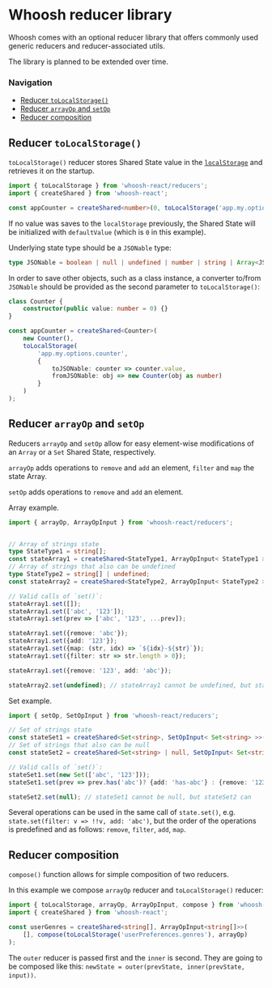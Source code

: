 # Whoosh reducer library

Whoosh comes with an optional reducer library that offers commonly used generic reducers and reducer-associated utils.

The library is planned to be extended over time.

### Navigation
- [Reducer `toLocalStorage()`](#reducer-tolocalstorage)
- [Reducer `arrayOp` and `setOp`](#reducer-arrayop-and-setop)
- [Reducer composition](#reducer-composition)

## Reducer `toLocalStorage()`

`toLocalStorage()` reducer stores Shared State value in the [`localStorage`](https://developer.mozilla.org/en-US/docs/Web/API/Window/localStorage)
and retrieves it on the startup.

```ts
import { toLocalStorage } from 'whoosh-react/reducers';
import { createShared } from 'whoosh-react';

const appCounter = createShared<number>(0, toLocalStorage('app.my.options.counter'));
```

If no value was saves to the `localStorage` previously, the Shared State will be initialized 
with `defaultValue` (which is `0` in this example).

Underlying state type should be a `JSONable` type:
```ts
type JSONable = boolean | null | undefined | number | string | Array<JSONable> | {[key: string]: JSONable};
```

In order to save other objects, such as a class instance, a converter to/from `JSONable`
should be provided as the second parameter to `toLocalStorage()`:

```ts
class Counter {
    constructor(public value: number = 0) {}
}

const appCounter = createShared<Counter>(
    new Counter(),
    toLocalStorage(
        'app.my.options.counter',
        {
            toJSONable: counter => counter.value,
            fromJSONable: obj => new Counter(obj as number)
        }
    )
);
```

## Reducer `arrayOp` and `setOp`

Reducers `arrayOp` and `setOp` allow for easy element-wise modifications of an `Array` or a `Set` Shared State, respectively.

`arrayOp` adds operations to `remove` and `add` an element, `filter` and `map` the state Array.

`setOp` adds operations to `remove` and `add` an element.

Array example.

```ts
import { arrayOp, ArrayOpInput } from 'whoosh-react/reducers';


// Array of strings state
type StateType1 = string[];
const stateArray1 = createShared<StateType1, ArrayOpInput< StateType1 >>([], arrayOp);
// Array of strings that also can be undefined
type StateType2 = string[] | undefined;
const stateArray2 = createShared<StateType2, ArrayOpInput< StateType2 >>(undefined, arrayOp);

// Valid calls of `set()`:
stateArray1.set([]);
stateArray1.set(['abc', '123']);
stateArray1.set(prev => ['abc', '123', ...prev]);

stateArray1.set({remove: 'abc'});
stateArray1.set({add: '123'});
stateArray1.set({map: (str, idx) => `${idx}-${str}`});
stateArray1.set({filter: str => str.length > 0});

stateArray1.set({remove: '123', add: 'abc'});

stateArray2.set(undefined); // stateArray1 cannot be undefined, but stateArray2 can
```

Set example.

```ts
import { setOp, SetOpInput } from 'whoosh-react/reducers';

// Set of strings state
const stateSet1 = createShared<Set<string>, SetOpInput< Set<string> >>(new Set(), setOp);
// Set of strings that also can be null
const stateSet2 = createShared<Set<string> | null, SetOpInput< Set<string> | null >>(null, setOp);

// Valid calls of `set()`:
stateSet1.set(new Set(['abc', '123']));
stateSet1.set(prev => prev.has('abc')? {add: 'has-abc'} : {remove: '123'});

stateSet2.set(null); // stateSet1 cannot be null, but stateSet2 can
```

Several operations can be used in the same call of `state.set()`, e.g. `state.set(filter: v => !!v, add: 'abc')`,
but the order of the operations is predefined and as follows: `remove`, `filter`, `add`, `map`.


## Reducer composition

`compose()` function allows for simple composition of two reducers.

In this example we compose `arrayOp` reducer and `toLocalStorage()` reducer:

```ts
import { toLocalStorage, arrayOp, ArrayOpInput, compose } from 'whoosh-react/reducers';
import { createShared } from 'whoosh-react';

const userGenres = createShared<string[], ArrayOpInput<string[]>>(
    [], compose(toLocalStorage('userPreferences.genres'), arrayOp)
);
```

The `outer` reducer is passed first and the `inner` is second.
They are going to be composed like this: `newState = outer(prevState, inner(prevState, input))`.
